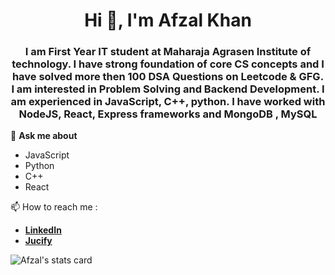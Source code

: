 <h1 align="center">Hi 👋, I'm Afzal Khan</h1>
<h3 align="center">I am First Year IT student at Maharaja Agrasen Institute of technology. I have strong foundation of core CS concepts and I have solved more then 100 DSA Questions on Leetcode & GFG. I am interested in Problem Solving and Backend Development. I am experienced in JavaScript, C++, python. I have worked with NodeJS, React, Express frameworks and MongoDB , MySQL </h3>

💬 **Ask me about**
  - JavaScript
  - Python
  - C++
  - React

📫 How to reach me : 
 - [**LinkedIn**](https://www.linkedin.com/in/afzal-khan) <a href="https://www.linkedin.com/in/afzal-khan-802109208" target="_blank"></a>
 - [**Jucify**](https://afzl210.github.io/Jucify/)

<p align="left"> <img src="https://github-readme-stats.vercel.app/api?username=AFZL2108&show_icons=true&count_private=true&theme=algolia" alt="Afzal's stats card"/> </p>
